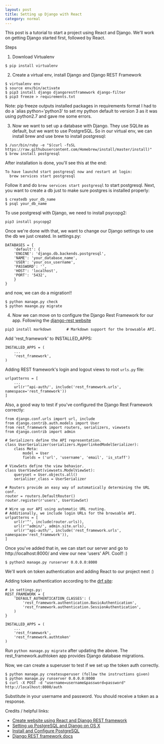 ```yaml
---
layout: post 
title: Setting up Django with React
category: normal
---
```


This post is a tutorial to start a project using React and Django. We'll work on getting Django started first, followed by React. 

Steps

1. Download Virtualenv 
```
$ pip install virtualenv
```
2. Create a virtual env, install Django and Django REST Framework
```
$ virtualenv env
$ source env/bin/activate
$ pip3 install django djangorestframework django-filter
$ pip3 freeze > requirements.txt
```
Note: pip freeze outputs installed packages in requirements format
I had to do a `alias python='python3' to set my python default to version 3 as it was using python2.7 and gave me some errors.

3. Now we want to set up a database with Django. They use SQLite as default, but we want to use PostgreSQL. So in our virtual env, we can install brew and use brew to install postgresql:
```
$ /usr/bin/ruby -e "$(curl -fsSL https://raw.githubusercontent.com/Homebrew/install/master/install)"
$ brew install postgresql
```
After installation is done, you'll see this at the end:
```
To have launchd start postgresql now and restart at login:
  brew services start postgresql
```
Follow it and do `brew services start postgresql` to start postgresql. Next, you want to create a db just to make sure postgres is installed properly:
```
$ createdb your_db_name
$ psql your_db_name
```
To use postgresql with Django, we need to install psycopg2:
```
pip3 install psycopg2
```
Once we're done with that, we want to change our Django settings to use the db we just created. In settings.py:
```
DATABASES = {  
    'default': {
    'ENGINE': 'django.db.backends.postgresql',
    'NAME': 'your_database_name',
    'USER': 'your_osx_username',
    'PASSWORD': '',
    'HOST': 'localhost',
    'PORT': '5432',
    }
}
```
and now, we can do a migration!! 
```
$ python manage.py check
$ python maange.py migrate
```

4. Now we can move on to configure the Django Rest Framework for our app. Following the [django-rest website](http://www.django-rest-framework.org/#installation)
```
pip3 install markdown       # Markdown support for the browsable API.
```
Add 'rest_framework' to INSTALLED_APPS:
```
INSTALLED_APPS = (
    ...
    'rest_framework',
)
```
Adding REST framework's login and logout views to root `urls.py` file:
```
urlpatterns = [
    ...
    url(r'^api-auth/', include('rest_framework.urls', namespace='rest_framework'))
]
```
Also, a good way to test if you've configured the Django Rest Framework correctly:

```
from django.conf.urls import url, include
from django.contrib.auth.models import User
from rest_framework import routers, serializers, viewsets
from django.contrib import admin

# Serializers define the API representation.
class UserSerializer(serializers.HyperlinkedModelSerializer):
    class Meta:
        model = User
        fields = ('url', 'username', 'email', 'is_staff')

# ViewSets define the view behavior.
class UserViewSet(viewsets.ModelViewSet):
    queryset = User.objects.all()
    serializer_class = UserSerializer

# Routers provide an easy way of automatically determining the URL conf.
router = routers.DefaultRouter()
router.register(r'users', UserViewSet)

# Wire up our API using automatic URL routing.
# Additionally, we include login URLs for the browsable API.
urlpatterns = [
    url(r'^', include(router.urls)),
    url(r'^admin/', admin.site.urls),
    url(r'^api-auth/', include('rest_framework.urls', namespace='rest_framework')),
]
```
Once you've added that in, we can start our server and go to http://localhost:8000/ and view our new 'users' API. Cool!! :) 
```
$ python3 manage.py runserver 0.0.0.0:8000
```

We'll work on token authentication and adding React to our project next :)

Adding token authentication according to the [drf site](http://www.django-rest-framework.org/api-guide/authentication/#setting-the-authentication-scheme):
```
# in settings.py:
REST_FRAMEWORK = {
    'DEFAULT_AUTHENTICATION_CLASSES': (
        'rest_framework.authentication.BasicAuthentication',
        'rest_framework.authentication.SessionAuthentication',
    )
}

INSTALLED_APPS = (
    ...
	'rest_framework',
    'rest_framework.authtoken'
)
```
Run `python manage.py migrate` after updating the above. The rest_framework.authtoken app provides Django database migrations.

Now, we can create a superuser to test if we set up the token auth correctly. 
```
$ python manage.py createsuperuser (follow the instructions given)
$ python manage.py runserver 0.0.0.0:8000 
$ curl -X POST -d "username=username&password=password" http://localhost:8000/auth 
```
Substitute in your username and password. You should receive a token as a response.

Credits / helpful links:
- [Create website using React and Django REST framework](https://hackernoon.com/creating-websites-using-react-and-django-rest-framework-b14c066087c7)
- [Setting up PostgreSQL and Django on OS X](https://goonan.io/setting-up-postgresql-on-os-x-2/)
- [Install and Configure PostgreSQL](http://www.marinamele.com/taskbuster-django-tutorial/install-and-configure-posgresql-for-django)
- [Django REST framework docs](http://www.django-rest-framework.org/#installation)

